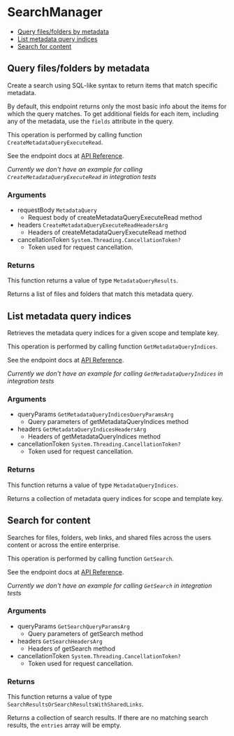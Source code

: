 # SearchManager


- [Query files/folders by metadata](#query-files-folders-by-metadata)
- [List metadata query indices](#list-metadata-query-indices)
- [Search for content](#search-for-content)

## Query files/folders by metadata

Create a search using SQL-like syntax to return items that match specific
metadata.

By default, this endpoint returns only the most basic info about the items for
which the query matches. To get additional fields for each item, including any
of the metadata, use the `fields` attribute in the query.

This operation is performed by calling function `CreateMetadataQueryExecuteRead`.

See the endpoint docs at
[API Reference](https://developer.box.com/reference/post-metadata-queries-execute-read/).

*Currently we don't have an example for calling `CreateMetadataQueryExecuteRead` in integration tests*

### Arguments

- requestBody `MetadataQuery`
  - Request body of createMetadataQueryExecuteRead method
- headers `CreateMetadataQueryExecuteReadHeadersArg`
  - Headers of createMetadataQueryExecuteRead method
- cancellationToken `System.Threading.CancellationToken?`
  - Token used for request cancellation.


### Returns

This function returns a value of type `MetadataQueryResults`.

Returns a list of files and folders that match this metadata query.


## List metadata query indices

Retrieves the metadata query indices for a given scope and template key.

This operation is performed by calling function `GetMetadataQueryIndices`.

See the endpoint docs at
[API Reference](https://developer.box.com/reference/get-metadata-query-indices/).

*Currently we don't have an example for calling `GetMetadataQueryIndices` in integration tests*

### Arguments

- queryParams `GetMetadataQueryIndicesQueryParamsArg`
  - Query parameters of getMetadataQueryIndices method
- headers `GetMetadataQueryIndicesHeadersArg`
  - Headers of getMetadataQueryIndices method
- cancellationToken `System.Threading.CancellationToken?`
  - Token used for request cancellation.


### Returns

This function returns a value of type `MetadataQueryIndices`.

Returns a collection of metadata query indices for scope and template key.


## Search for content

Searches for files, folders, web links, and shared files across the
users content or across the entire enterprise.

This operation is performed by calling function `GetSearch`.

See the endpoint docs at
[API Reference](https://developer.box.com/reference/get-search/).

*Currently we don't have an example for calling `GetSearch` in integration tests*

### Arguments

- queryParams `GetSearchQueryParamsArg`
  - Query parameters of getSearch method
- headers `GetSearchHeadersArg`
  - Headers of getSearch method
- cancellationToken `System.Threading.CancellationToken?`
  - Token used for request cancellation.


### Returns

This function returns a value of type `SearchResultsOrSearchResultsWithSharedLinks`.

Returns a collection of search results. If there are no matching
search results, the `entries` array will be empty.


